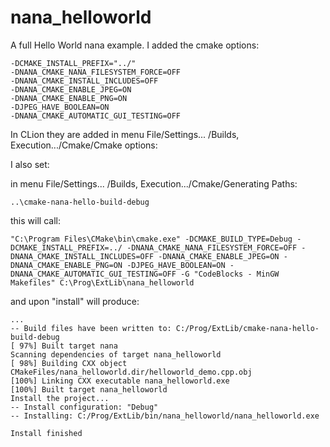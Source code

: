 # nana_helloworld
A full Hello World nana example.
I added the cmake options:


```
-DCMAKE_INSTALL_PREFIX="../"
-DNANA_CMAKE_NANA_FILESYSTEM_FORCE=OFF
-DNANA_CMAKE_INSTALL_INCLUDES=OFF
-DNANA_CMAKE_ENABLE_JPEG=ON
-DNANA_CMAKE_ENABLE_PNG=ON
-DJPEG_HAVE_BOOLEAN=ON
-DNANA_CMAKE_AUTOMATIC_GUI_TESTING=OFF
```

In CLion they are added in menu File/Settings... /Builds, Execution.../Cmake/Cmake options:

I also set:

in menu File/Settings... /Builds, Execution.../Cmake/Generating Paths:

```
..\cmake-nana-hello-build-debug
```

this will call:

```
"C:\Program Files\CMake\bin\cmake.exe" -DCMAKE_BUILD_TYPE=Debug -DCMAKE_INSTALL_PREFIX=../ -DNANA_CMAKE_NANA_FILESYSTEM_FORCE=OFF -DNANA_CMAKE_INSTALL_INCLUDES=OFF -DNANA_CMAKE_ENABLE_JPEG=ON -DNANA_CMAKE_ENABLE_PNG=ON -DJPEG_HAVE_BOOLEAN=ON -DNANA_CMAKE_AUTOMATIC_GUI_TESTING=OFF -G "CodeBlocks - MinGW Makefiles" C:\Prog\ExtLib\nana_helloworld
```

and upon "install" will produce:

```
...
-- Build files have been written to: C:/Prog/ExtLib/cmake-nana-hello-build-debug
[ 97%] Built target nana
Scanning dependencies of target nana_helloworld
[ 98%] Building CXX object CMakeFiles/nana_helloworld.dir/helloworld_demo.cpp.obj
[100%] Linking CXX executable nana_helloworld.exe
[100%] Built target nana_helloworld
Install the project...
-- Install configuration: "Debug"
-- Installing: C:/Prog/ExtLib/bin/nana_helloworld/nana_helloworld.exe

Install finished
```
